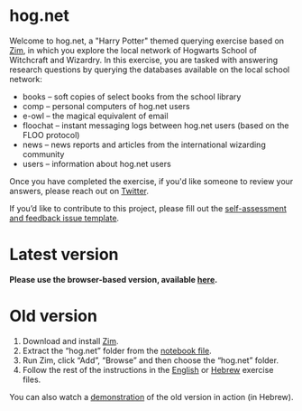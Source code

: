 # hog.net

Welcome to hog.net, a "Harry Potter" themed querying exercise based on [Zim](https://zim-wiki.org/), in which you explore the local network of Hogwarts School of Witchcraft and Wizardry. In this exercise, you are tasked with answering research questions by querying the databases available on the local school network:

* books – soft copies of select books from the school library
* comp – personal computers of hog.net users
* e-owl – the magical equivalent of email
* floochat – instant messaging logs between hog.net users (based on the FLOO protocol)
* news – news reports and articles from the international wizarding community
* users – information about hog.net users

Once you have completed the exercise, if you'd like someone to review your answers, please reach out on [Twitter](https://twitter.com/AmitaiCo).

If you’d like to contribute to this project, please fill out the [self-assessment and feedback issue template](https://github.com/korniko98/hog.net/issues/new?assignees=&labels=feedback&template=self-assessment-and-feedback-questionnaire.md&title=Self-assessment+and+feedback+questionnaire).

# Latest version

**Please use the browser-based version, available [here](https://korniko98.github.io/hog.net/).**

# Old version

1.	Download and install [Zim](https://zim-wiki.org/downloads.html).
2.	Extract the “hog.net” folder from the [notebook file](https://github.com/korniko98/hog.net/releases/download/v1.0/hog.net_v1.0.zip).
3.	Run Zim, click “Add”, “Browse” and then choose the “hog.net” folder.
4.	Follow the rest of the instructions in the [English](hog.net_instructions_english.docx) or [Hebrew](hog.net_instructions_hebrew.docx) exercise files.

You can also watch a [demonstration](https://youtu.be/MPP2cIxj_Fg) of the old version in action (in Hebrew).
